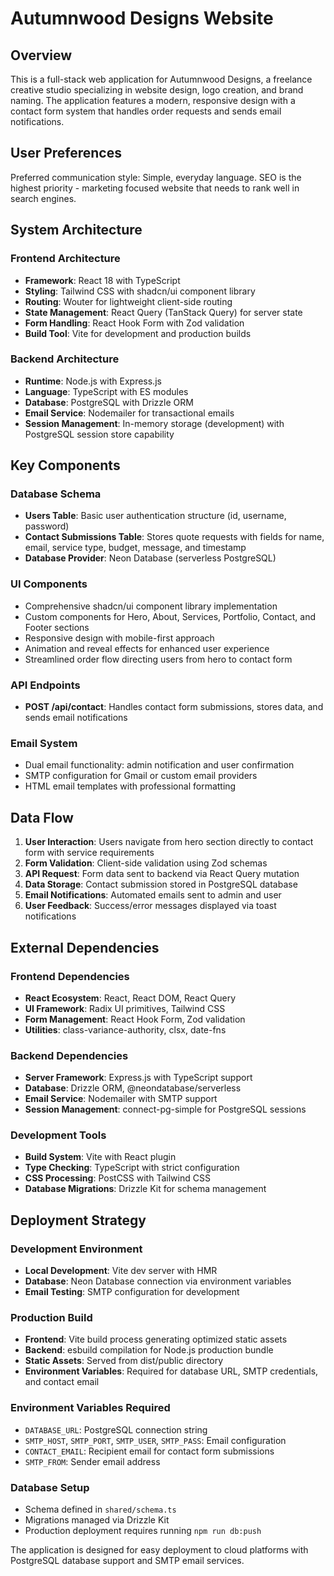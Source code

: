 # Autumnwood Designs Website

## Overview

This is a full-stack web application for Autumnwood Designs, a freelance creative studio specializing in website design, logo creation, and brand naming. The application features a modern, responsive design with a contact form system that handles order requests and sends email notifications.

## User Preferences

Preferred communication style: Simple, everyday language.
SEO is the highest priority - marketing focused website that needs to rank well in search engines.

## System Architecture

### Frontend Architecture
- **Framework**: React 18 with TypeScript
- **Styling**: Tailwind CSS with shadcn/ui component library
- **Routing**: Wouter for lightweight client-side routing
- **State Management**: React Query (TanStack Query) for server state
- **Form Handling**: React Hook Form with Zod validation
- **Build Tool**: Vite for development and production builds

### Backend Architecture
- **Runtime**: Node.js with Express.js
- **Language**: TypeScript with ES modules
- **Database**: PostgreSQL with Drizzle ORM
- **Email Service**: Nodemailer for transactional emails
- **Session Management**: In-memory storage (development) with PostgreSQL session store capability

## Key Components

### Database Schema
- **Users Table**: Basic user authentication structure (id, username, password)
- **Contact Submissions Table**: Stores quote requests with fields for name, email, service type, budget, message, and timestamp
- **Database Provider**: Neon Database (serverless PostgreSQL)

### UI Components
- Comprehensive shadcn/ui component library implementation
- Custom components for Hero, About, Services, Portfolio, Contact, and Footer sections
- Responsive design with mobile-first approach
- Animation and reveal effects for enhanced user experience
- Streamlined order flow directing users from hero to contact form

### API Endpoints
- **POST /api/contact**: Handles contact form submissions, stores data, and sends email notifications

### Email System
- Dual email functionality: admin notification and user confirmation
- SMTP configuration for Gmail or custom email providers
- HTML email templates with professional formatting

## Data Flow

1. **User Interaction**: Users navigate from hero section directly to contact form with service requirements
2. **Form Validation**: Client-side validation using Zod schemas
3. **API Request**: Form data sent to backend via React Query mutation
4. **Data Storage**: Contact submission stored in PostgreSQL database
5. **Email Notifications**: Automated emails sent to admin and user
6. **User Feedback**: Success/error messages displayed via toast notifications

## External Dependencies

### Frontend Dependencies
- **React Ecosystem**: React, React DOM, React Query
- **UI Framework**: Radix UI primitives, Tailwind CSS
- **Form Management**: React Hook Form, Zod validation
- **Utilities**: class-variance-authority, clsx, date-fns

### Backend Dependencies
- **Server Framework**: Express.js with TypeScript support
- **Database**: Drizzle ORM, @neondatabase/serverless
- **Email Service**: Nodemailer with SMTP support
- **Session Management**: connect-pg-simple for PostgreSQL sessions

### Development Tools
- **Build System**: Vite with React plugin
- **Type Checking**: TypeScript with strict configuration
- **CSS Processing**: PostCSS with Tailwind CSS
- **Database Migrations**: Drizzle Kit for schema management

## Deployment Strategy

### Development Environment
- **Local Development**: Vite dev server with HMR
- **Database**: Neon Database connection via environment variables
- **Email Testing**: SMTP configuration for development

### Production Build
- **Frontend**: Vite build process generating optimized static assets
- **Backend**: esbuild compilation for Node.js production bundle
- **Static Assets**: Served from dist/public directory
- **Environment Variables**: Required for database URL, SMTP credentials, and contact email

### Environment Variables Required
- `DATABASE_URL`: PostgreSQL connection string
- `SMTP_HOST`, `SMTP_PORT`, `SMTP_USER`, `SMTP_PASS`: Email configuration
- `CONTACT_EMAIL`: Recipient email for contact form submissions
- `SMTP_FROM`: Sender email address

### Database Setup
- Schema defined in `shared/schema.ts`
- Migrations managed via Drizzle Kit
- Production deployment requires running `npm run db:push`

The application is designed for easy deployment to cloud platforms with PostgreSQL database support and SMTP email services.